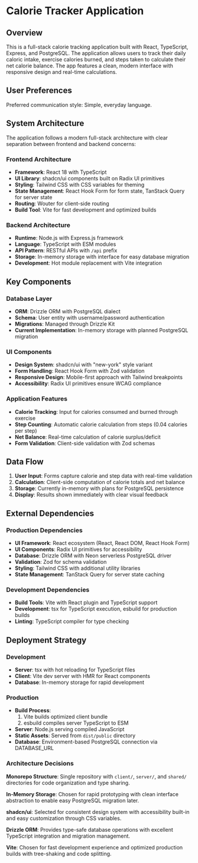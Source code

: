 # Calorie Tracker Application

## Overview

This is a full-stack calorie tracking application built with React, TypeScript, Express, and PostgreSQL. The application allows users to track their daily caloric intake, exercise calories burned, and steps taken to calculate their net calorie balance. The app features a clean, modern interface with responsive design and real-time calculations.

## User Preferences

Preferred communication style: Simple, everyday language.

## System Architecture

The application follows a modern full-stack architecture with clear separation between frontend and backend concerns:

### Frontend Architecture
- **Framework**: React 18 with TypeScript
- **UI Library**: shadcn/ui components built on Radix UI primitives
- **Styling**: Tailwind CSS with CSS variables for theming
- **State Management**: React Hook Form for form state, TanStack Query for server state
- **Routing**: Wouter for client-side routing
- **Build Tool**: Vite for fast development and optimized builds

### Backend Architecture
- **Runtime**: Node.js with Express.js framework
- **Language**: TypeScript with ESM modules
- **API Pattern**: RESTful APIs with `/api` prefix
- **Storage**: In-memory storage with interface for easy database migration
- **Development**: Hot module replacement with Vite integration

## Key Components

### Database Layer
- **ORM**: Drizzle ORM with PostgreSQL dialect
- **Schema**: User entity with username/password authentication
- **Migrations**: Managed through Drizzle Kit
- **Current Implementation**: In-memory storage with planned PostgreSQL migration

### UI Components
- **Design System**: shadcn/ui with "new-york" style variant
- **Form Handling**: React Hook Form with Zod validation
- **Responsive Design**: Mobile-first approach with Tailwind breakpoints
- **Accessibility**: Radix UI primitives ensure WCAG compliance

### Application Features
- **Calorie Tracking**: Input for calories consumed and burned through exercise
- **Step Counting**: Automatic calorie calculation from steps (0.04 calories per step)
- **Net Balance**: Real-time calculation of calorie surplus/deficit
- **Form Validation**: Client-side validation with Zod schemas

## Data Flow

1. **User Input**: Forms capture calorie and step data with real-time validation
2. **Calculation**: Client-side computation of calorie totals and net balance
3. **Storage**: Currently in-memory with plans for PostgreSQL persistence
4. **Display**: Results shown immediately with clear visual feedback

## External Dependencies

### Production Dependencies
- **UI Framework**: React ecosystem (React, React DOM, React Hook Form)
- **UI Components**: Radix UI primitives for accessibility
- **Database**: Drizzle ORM with Neon serverless PostgreSQL driver
- **Validation**: Zod for schema validation
- **Styling**: Tailwind CSS with additional utility libraries
- **State Management**: TanStack Query for server state caching

### Development Dependencies
- **Build Tools**: Vite with React plugin and TypeScript support
- **Development**: tsx for TypeScript execution, esbuild for production builds
- **Linting**: TypeScript compiler for type checking

## Deployment Strategy

### Development
- **Server**: tsx with hot reloading for TypeScript files
- **Client**: Vite dev server with HMR for React components
- **Database**: In-memory storage for rapid development

### Production
- **Build Process**: 
  1. Vite builds optimized client bundle
  2. esbuild compiles server TypeScript to ESM
- **Server**: Node.js serving compiled JavaScript
- **Static Assets**: Served from `dist/public` directory
- **Database**: Environment-based PostgreSQL connection via DATABASE_URL

### Architecture Decisions

**Monorepo Structure**: Single repository with `client/`, `server/`, and `shared/` directories for code organization and type sharing.

**In-Memory Storage**: Chosen for rapid prototyping with clean interface abstraction to enable easy PostgreSQL migration later.

**shadcn/ui**: Selected for consistent design system with accessibility built-in and easy customization through CSS variables.

**Drizzle ORM**: Provides type-safe database operations with excellent TypeScript integration and migration management.

**Vite**: Chosen for fast development experience and optimized production builds with tree-shaking and code splitting.